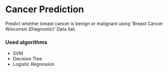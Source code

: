 # Cancer Prediction
Predict whether breast cancer is benign or malignant using 'Breast Cancer Wisconsin (Diagnostic)' Data Set.

### Used algorithms
- SVM
- Decision Tree
- Logistic Regression
